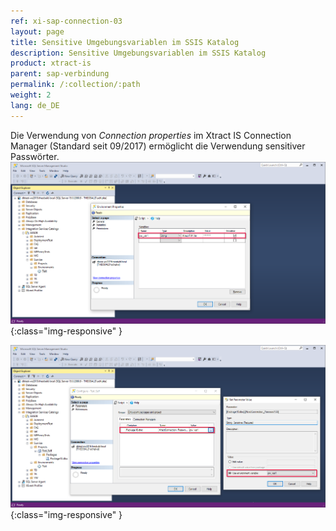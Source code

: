 ```yaml
---
ref: xi-sap-connection-03
layout: page
title: Sensitive Umgebungsvariablen im SSIS Katalog
description: Sensitive Umgebungsvariablen im SSIS Katalog
product: xtract-is
parent: sap-verbindung
permalink: /:collection/:path
weight: 2
lang: de_DE
---
```



Die Verwendung von *Connection properties* im Xtract IS Connection Manager (Standard seit 09/2017) ermöglicht die Verwendung sensitiver Passwörter.
![XIS_sensitive_variable_1](/img/content/XIS_sensitive_variable_1.png){:class="img-responsive" }

![XIS_sensitive_variable_1](/img/content/XIS_sensitive_variable_2.png){:class="img-responsive" }